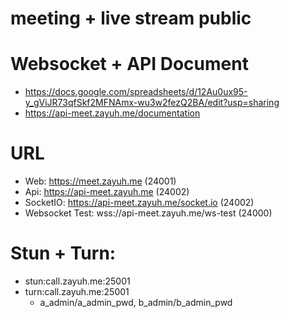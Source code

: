 # meeting + live stream public

# Websocket + API Document
  - https://docs.google.com/spreadsheets/d/12Au0ux95-y_gViJR73qfSkf2MFNAmx-wu3w2fezQ2BA/edit?usp=sharing
  - https://api-meet.zayuh.me/documentation

# URL
  - Web: https://meet.zayuh.me (24001)
  - Api: https://api-meet.zayuh.me (24002)
  - SocketIO: https://api-meet.zayuh.me/socket.io (24002)
  - Websocket Test: wss://api-meet.zayuh.me/ws-test (24000)

# Stun + Turn:
  - stun:call.zayuh.me:25001
  - turn:call.zayuh.me:25001
    + a_admin/a_admin_pwd, b_admin/b_admin_pwd